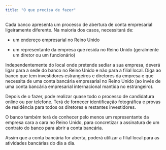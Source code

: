 ```yaml
---
title: "O que precisa de fazer"
---
```

Cada banco apresenta um processo de abertura de conta empresarial ligeiramente diferente. Na maioria dos casos, necessitará de:

- um endereço empresarial no Reino Unido

- um representante da empresa que resida no Reino Unido (geralmente um diretor ou um funcionário)
 
Independentemente do local onde pretende sediar a sua empresa, deverá ligar para a sede do banco no Reino Unido e não para a filial local. Diga ao banco que tem investidores estrangeiros e diretores da empresa e que necessita de uma conta bancária empresarial no Reino Unido (ao invés de uma conta bancária empresarial internacional mantida no estrangeiro).
 
Depois de o fazer, pode realizar quase todo o processo de candidatura online ou por telefone. Terá de fornecer identificação fotográfica e provas de residência para todos os diretores e restantes investidores.

O banco também terá de conhecer pelo menos um representante da empresa cara a cara no Reino Unido, para concretizar a assinatura de um contrato do banco para abrir a conta bancária. 

Assim que a conta bancária for aberta, poderá utilizar a filial local para as atividades bancárias do dia a dia.
